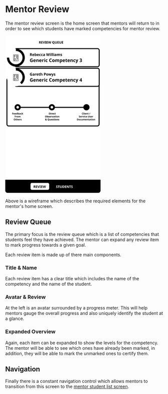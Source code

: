 # Mentor Review

The mentor review screen is the home screen that mentors will return to in order to see which students have marked competencies for mentor review.

<img src="wireframes/review.svg" height="500px" />

Above is a wireframe which describes the required elements for the mentor's home screen.

## Review Queue
The primary focus is the review queue which is a list of competencies that students feel they have achieved. The mentor can expand any review item to mark progress towards a given goal. 

Each review item is made up of there main components.

### Title & Name
Each review item has a clear title which includes the name of the competency and the name of the student.

### Avatar & Review
At the left is an avatar surrounded by a progress meter. This will help mentors gauge the overall progress and also uniquely identify the student at a glance.

### Expanded Overview
Again, each item can be expanded to show the levels for the competency. The mentor will be able to see which ones have already been marked, in addition, they will be able to mark the unmarked ones to certify them.

## Navigation
Finally there is a constant navigation control which allows mentors to transition from this screen to the [mentor student list screen](mentor-students.html).



